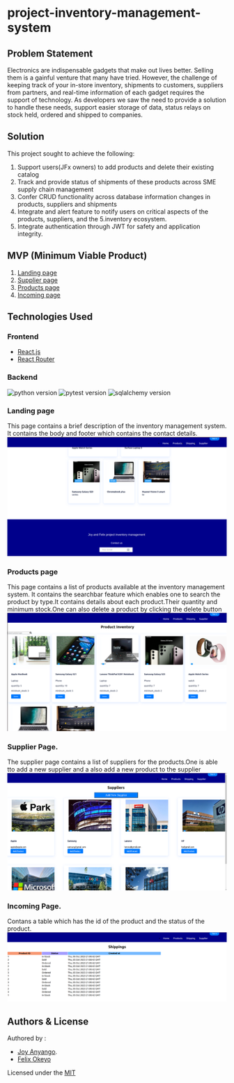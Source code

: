 # project-inventory-management-system


## Problem Statement

Electronics are indispensable gadgets that make out lives better. Selling them is a gainful venture that many have tried. However, the challenge of keeping track of your in-store inventory, shipments to customers, suppliers from partners, and real-time information of each gadget requires the support of technology. As developers we saw the need to provide a solution to handle these needs, support easier storage of data, status relays on stock held, ordered and shipped to companies.

## Solution

This project sought to achieve the following:
1. Support users(JFx owners) to add products and delete their existing catalog
2. Track and provide status of shipments of these products across SME supply chain management 
3. Confer CRUD functionality across database information changes in products, suppliers and shipments
4. Integrate and alert feature to notify users on critical aspects of the products, suppliers, and the 5.inventory ecosystem. 
5. Integrate authentication through JWT for safety and application integrity. 

## MVP (Minimum Viable Product)

1. [Landing page](#landingpage)
2. [Supplier page](#supplierpage)
3. [Products page](#productspage)
4. [Incoming page](#incomingpage)



## Technologies Used

### Frontend

- [React.js](https://img.shields.io/badge/react-v18.2.0-blue)
- [React Router](https://img.shields.io/badge/react%20router-v5-blue)

### Backend

![python version](https://img.shields.io/badge/python-3.10.12+-blue.svg)
![pytest version](https://img.shields.io/badge/pytest-7.1.3+-cyan.svg)
![sqlalchemy version](https://img.shields.io/badge/sqlalchemy-2.0%2B-blue.svg)


### Landing page
This page contains a brief description of the inventory management system. It contains the body and footer which contains the contact details.
<img src="landing.png" alt="landing page" title="landing page">

### Products page
This page contains a list of products available at the inventory management system. It contains the searchbar feature which enables one to search the product by type.It contains details about each product.Their quantity and minimum stock.One can also delete a product by clicking the delete button
<img src="products.png" alt="products page" title="products page">

### Supplier Page.
The supplier page contains a list of suppliers for the products.One is able tto add a new supplier and a also add a new product to the supplier
<img src="suppliers.png" alt="products page" title="products page">

### Incoming Page.
Contans a table which has the id of the product and the status of the product.
<img src="incoming.png" alt="products page" title="products page">

## Authors & License

Authored by :
* [Joy Anyango](https://github.com/JOY19ANYANGO).
* [Felix Okeyo](https://github.com/Felix-Okeyo)

Licensed under the [MIT](https://choosealicense.com/licenses/mit/)


